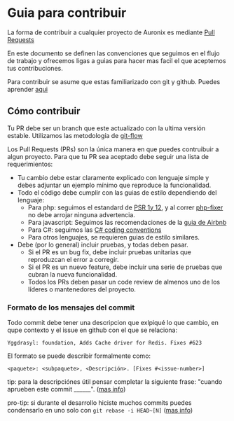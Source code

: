 # Guia para contribuir

La forma de contribuir a cualquier proyecto de Auronix es mediante [Pull Requests](https://help.github.com/en/articles/about-pull-requests)

En este documento se definen las convenciones que seguimos en el flujo de trabajo y ofrecemos ligas a guias para hacer mas facil el que aceptemos tus contribuciones.

Para contribuir se asume que estas familiarizado con git y github. Puedes aprender [aqui](https://guides.github.com/introduction/git-handbook/)

## Cómo contribuir

Tu PR debe ser un branch que este actualizado con la ultima versión estable. Utilizamos las metodología de [git-flow](https://nvie.com/posts/a-successful-git-branching-model/)

Los Pull Requests (PRs) son la única manera en que puedes contruibuir a algun proyecto.
Para que tu PR sea aceptado debe seguir una lista de requerimientos:

- Tu cambio debe estar claramente explicado con lenguaje simple y debes adjuntar un ejemplo mínimo que reproduce la funcionalidad.
- Todo el código debe cumplir con las guias de estilo dependiendo del lenguaje:
    - Para php: seguimos el estandard de [PSR 1y 12](https://www.php-fig.org/psr/), y al correr [php-fixer](https://github.com/FriendsOfPHP/PHP-CS-Fixer) no debe arrojar ninguna advertencia.
    - Para javascript: Seguimos las recomendaciones de la [guia de Airbnb](https://github.com/airbnb/javascript)
    - Para C#: seguimos las [C# coding conventions](https://docs.microsoft.com/en-us/dotnet/csharp/programming-guide/inside-a-program/coding-conventions)
    - Para otros lenguajes, se requieren guias de estilo similares.
- Debe (por lo general) incluir pruebas, y todas deben pasar.
    - Si el PR es un bug fix, debe incluir pruebas unitarias que reproduzcan el error a corregir.    
    - Si el PR es un nuevo feature, debe incluir una serie de pruebas que cubran la nueva funcionalidad.
    - Todos los PRs deben pasar un code review de almenos uno de los líderes o mantenedores del proyecto.   

### Formato de los mensajes del commit

Todo commit debe tener una descripcion que exlpiqué lo que cambio, en qupe contexto y el issue en github con el que se relaciona:

```
Yggdrasyl: foundation, Adds Cache driver for Redis. Fixes #623
```

El formato se puede describir formalmente como:

```
<paquete>: <subpaquete>, <Descripción>. [Fixes #<issue-number>]
```

tip: para la descripciónes útil pensar completar la siguiente frase: "cuando aprueben este commit ______". ([mas info](https://chris.beams.io/posts/git-commit/))

pro-tip: si durante el desarrollo hiciste muchos commits puedes condensarlo en uno solo con `git rebase -i HEAD~[N]` ([mas info](https://www.internalpointers.com/post/squash-commits-into-one-git))

